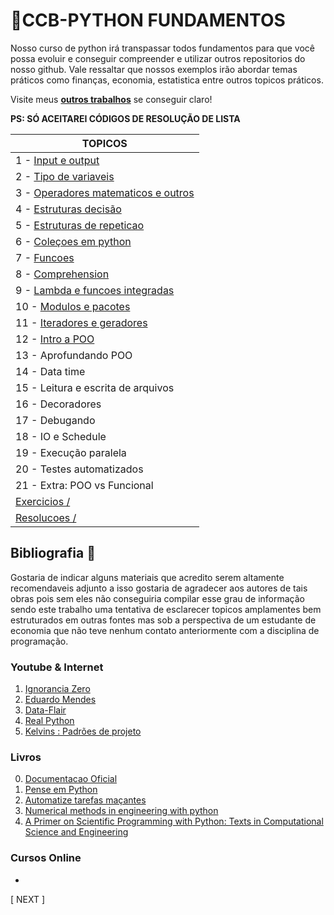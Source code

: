 # :game_die:CCB-PYTHON FUNDAMENTOS

  Nosso curso de python irá transpassar todos fundamentos para que você possa evoluir e conseguir compreender e utilizar outros repositorios do nosso github. 
  Vale ressaltar que nossos exemplos irão abordar temas práticos como finanças, economia, estatistica entre outros topicos práticos.
  
  Visite meus [**outros trabalhos**](https://github.com/Ratarca/ROCKSTAR-RATARCA) se conseguir claro!
  
  **PS: SÓ ACEITAREI CÓDIGOS DE RESOLUÇÃO DE LISTA**

TOPICOS|
------------ |
1 - [Input e output](-)|
2 - [Tipo de variaveis](-) |
3 - [Operadores matematicos e outros](-) |
4 - [Estruturas decisão](-) |
5 - [Estruturas de repeticao](-)|
6 - [Coleçoes em python](-) |
7 - [Funcoes](-) |
8 - [Comprehension](-) |
9 - [Lambda e funcoes integradas](-)|
10 - [Modulos e pacotes](-) |
11 - [Iteradores e geradores](-) |
12 - [Intro a POO](-)|
13 - Aprofundando POO |
14 - Data time |
15 - Leitura e escrita de arquivos |
16 - Decoradores |
17 - Debugando|
18 - IO e Schedule |
19 - Execução paralela |
20 - Testes automatizados|
21 - Extra: POO vs Funcional|
[Exercicios /](https://github.com/Ratarca/py2work-ECON/tree/master/1_EXERCICIOS) |
[Resolucoes /](https://github.com/Ratarca/py2work-ECON/tree/master/2_RESOLUCAO) |

## Bibliografia :book:

 Gostaria de indicar alguns materiais que acredito serem altamente recomendaveis adjunto a isso gostaria de agradecer aos autores de tais obras pois sem eles não conseguiria compilar esse grau de informação sendo este trabalho uma tentativa de esclarecer topicos amplamentes bem estruturados em outras fontes mas sob a perspectiva de um estudante de economia que não teve nenhum contato anteriormente com a disciplina de programação.

### Youtube & Internet

1. [Ignorancia Zero](https://www.youtube.com/channel/UCmjj41YfcaCpZIkU-oqVIIw)
2. [Eduardo Mendes](https://www.youtube.com/user/mendesesduardo)
3. [Data-Flair](https://data-flair.training/blogs/python-tutorials-home/)
4. [Real Python](https://realpython.com/)
5. [Kelvins : Padrões de projeto ](https://github.com/kelvins/design-patterns-python)

### Livros
0. [Documentacao Oficial](https://docs.python.org/3.8/library/index.html)
1. [Pense em Python](https://www.amazon.com.br/Pense-Python-Como-Cientista-Computa%C3%A7%C3%A3o/dp/8575225081/ref=sr_1_6?__mk_pt_BR=%C3%85M%C3%85%C5%BD%C3%95%C3%91&keywords=python&qid=1561146517&s=gateway&sr=8-6)
2. [Automatize tarefas maçantes](https://www.amazon.com.br/Automatize-Tarefas-Ma%C3%A7antes-com-Python/dp/8575224468/ref=sr_1_5?__mk_pt_BR=%C3%85M%C3%85%C5%BD%C3%95%C3%91&keywords=python&qid=1561146517&s=gateway&sr=8-5)
3. [Numerical methods in engineering with python](https://www.amazon.com.br/Numerical-Methods-Engineering-Python-English-ebook/dp/B01NBMYQZH/ref=sr_1_1?__mk_pt_BR=%C3%85M%C3%85%C5%BD%C3%95%C3%91&keywords=numerical+methods+in+engineering+python&qid=1561146665&s=gateway&sr=8-1)
4. [A Primer on Scientific Programming with Python: Texts in Computational Science and Engineering](https://www.amazon.com.br/Primer-Scientific-Programming-Python-Computational-ebook/dp/B079BVNRNS/ref=sr_1_14?__mk_pt_BR=%C3%85M%C3%85%C5%BD%C3%95%C3%91&keywords=python+scientific&qid=1561146556&s=gateway&sr=8-14)

### Cursos Online
-

[ NEXT ]
